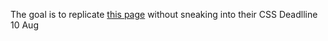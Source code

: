 The goal is to replicate [this page](https://www.w3schools.com/w3css/tryw3css_templates_band.htm#tour) without sneaking into their CSS
Deadlline 10 Aug